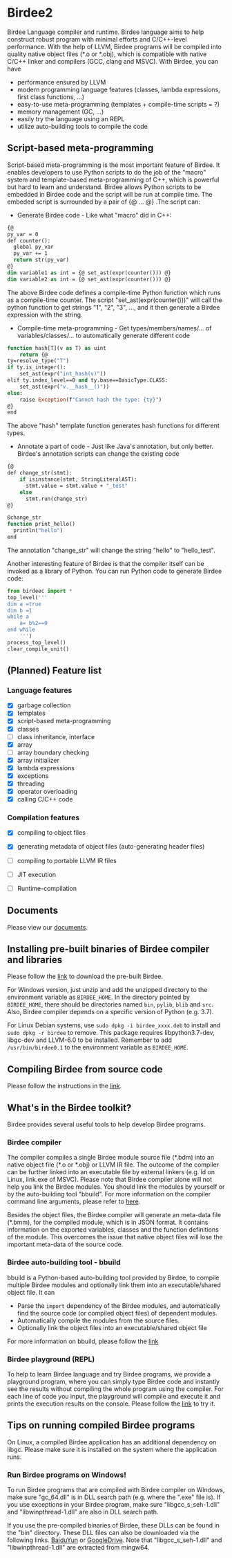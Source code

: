 # Birdee2
Birdee Language compiler and runtime. Birdee language aims to help construct robust program with minimal efforts and C/C++-level performance. With the help of LLVM, Birdee programs will be compiled into quality native object files (\*.o or \*.obj), which is compatible with native C/C++ linker and compilers (GCC, clang and MSVC). With Birdee, you can have

 * performance ensured by LLVM
 * modern programming language features (classes, lambda expressions, first class functions, ...)
 * easy-to-use meta-programming (templates + compile-time scripts = ?)
 * memory management (GC, ...)
 * easily try the language using an REPL
 * utilize auto-building tools to compile the code

## Script-based meta-programming

Script-based meta-programming is the most important feature of Birdee. It enables developers to use Python scripts to do the job of the "macro" system and template-based meta-programming of C++, which is powerful but hard to learn and understand. Birdee allows Python scripts to be embedded in Birdee code and the script will be run at compile time. The embeded script is surrounded by a pair of {@ ... @} .The script can:
 
 * Generate Birdee code - Like what "macro" did in C++:
```vb
{@
py_var = 0
def counter():
  global py_var
  py_var += 1
  return str(py_var)
@}
dim variable1 as int = {@ set_ast(expr(counter())) @}
dim variable2 as int = {@ set_ast(expr(counter())) @}
```
The above Birdee code defines a compile-time Python function which runs as a compile-time counter. The script "set_ast(expr(counter()))" will call the python function to get strings "1", "2", "3", ..., and it then generate a Birdee expression with the string. 

 * Compile-time meta-programming - Get types/members/names/... of variables/classes/... to automatically generate different code
```vb
function hash[T](v as T) as uint
	return {@
ty=resolve_type("T")
if ty.is_integer():
	set_ast(expr("int_hash(v)"))
elif ty.index_level==0 and ty.base==BasicType.CLASS:
	set_ast(expr("v.__hash__()"))
else:
	raise Exception(f"Cannot hash the type: {ty}")
@}
end
```
The above "hash" template function generates hash functions for different types.

 * Annotate a part of code - Just like Java's annotation, but only better. Birdee's annotation scripts can change the existing code
```vb
{@
def change_str(stmt):
    if isinstance(stmt, StringLiteralAST):
      stmt.value = stmt.value + "_test"
    else
      stmt.run(change_str)
@}

@change_str
function print_hello()
  println("hello")
end
```
The annotation "change\_str" will change the string "hello" to "hello_test".

Another interesting feature of Birdee is that the compiler itself can be invoked as a library of Python. You can run Python code to generate Birdee code:

```python
from birdeec import *
top_level('''
dim a =true
dim b =1
while a
	a= b%2==0
end while
	''')
process_top_level()
clear_compile_unit()
```

## (Planned) Feature list

### Language features
- [x] garbage collection
- [x] templates 
- [x] script-based meta-programming
- [x] classes
- [ ] class inheritance, interface 
- [x] array
- [ ] array boundary checking
- [x] array initializer
- [x] lambda expressions
- [x] exceptions
- [x] threading
- [x] operator overloading
- [x] calling C/C++ code

### Compilation features
- [x] compiling to object files
- [x] generating metadata of object files (auto-generating header files)
- [ ] compiling to portable LLVM IR files
- [ ] JIT execution 
- [ ] Runtime-compilation 


## Documents

Please view our [documents](https://birdee-lang.github.io/Doc/).

## Installing pre-built binaries of Birdee compiler and libraries

Please follow the [link](https://github.com/Birdee-lang/Birdee2/releases) to download the pre-built Birdee.

For Windows version, just unzip and add the unzipped directory to the environment variable as `BIRDEE_HOME`. In the directory pointed by `BIRDEE_HOME`, there should be directories named `bin`, `pylib`, `blib` and `src`.  Also, Birdee compiler depends on a specific version of Python (e.g. 3.7).

For Linux Debian systems, use `sudo dpkg -i birdee_xxxx.deb` to install and `sudo dpkg -r birdee` to remove. This package requires libpython3.7-dev, libgc-dev and LLVM-6.0 to be installed. Remember to add `/usr/bin/birdee0.1` to the environment variable as `BIRDEE_HOME`.

## Compiling Birdee from source code

Please follow the instructions in the [link](https://github.com/Birdee-lang/Birdee2/blob/master/BUILDME.md).

## What's in the Birdee toolkit?

Birdee provides several useful tools to help develop Birdee programs.

### Birdee compiler

The compiler compiles a single Birdee module source file (\*.bdm) into an native object file (\*.o or \*.obj) or LLVM IR file. The outcome of the compiler can be further linked into an executable file by external linkers (e.g. ld on Linux, link.exe of MSVC). Please note that Birdee compiler alone will not help you link the Birdee modules. You should link the modules by yourself or by the auto-building tool "bbuild". For more information on the compiler command line arguments, please refer to [here](https://birdee-lang.github.io/Doc/Tools/Compiler-command-line-mannual/).

Besides the object files, the Birdee compiler will generate an meta-data file (\*.bmm), for the compiled module, which is in JSON format. It contains information on the exported variables, classes and the function definitions of the module. This overcomes the issue that native object files will lose the important meta-data of the source code.

### Birdee auto-building tool - bbuild

bbuild is a Python-based auto-building tool provided by Birdee, to compile multiple Birdee modules and optionally link them into an executable/shared object file. It can

 * Parse the `import` dependency of the Birdee modules, and automatically find the source code (or compiled object files) of dependent modules.
 * Automatically compile the modules from the source files.
 * Optionally link the object files into an executable/shared object file

For more information on bbuild, please follow the [link](https://birdee-lang.github.io/Doc/Tools/bbuild/)

### Birdee playground (REPL)

To help to learn Birdee language and try Birdee programs, we provide a playground program, where you can simply type Birdee code and instantly see the results without compiling the whole program using the compiler. For each line of code you input, the playground will compile and execute it and prints the execution results on the console. Please follow the [link](https://birdee-lang.github.io/Doc/Tools/Birdee-playground-(REPL)/) to try it.

## Tips on running compiled Birdee programs

On Linux, a compiled Birdee application has an additional dependency on libgc. Please make sure it is installed on the system where the application runs.

### Run Birdee programs on Windows!

To run Birdee programs that are compiled with Birdee compiler on Windows, make sure "gc_64.dll" is in DLL search path (e.g. where the ".exe" file is). If you use exceptions in your Birdee program, make sure "libgcc_s_seh-1.dll" and "libwinpthread-1.dll" are also in DLL search path.

If you use the pre-compiled binaries of Birdee, these DLLs can be found in the "bin" directory. These DLL files can also be downloaded via the following links. [BaiduYun](https://pan.baidu.com/s/1FWnHpQkxj5PC4DP1PEMRlg) or [GoogleDrive](https://drive.google.com/open?id=1GIH-YDe2IFMnaYE91uOXAJlnXJjX3PvT). Note that "libgcc_s_seh-1.dll" and "libwinpthread-1.dll" are extracted from mingw64.


